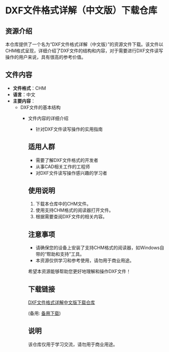# DXF文件格式详解（中文版）下载仓库

## 资源介绍

本仓库提供了一个名为“DXF文件格式详解（中文版）”的资源文件下载。该文件以CHM格式呈现，详细介绍了DXF文件的结构和内容，对于需要进行DXF文件读写操作的用户来说，具有很高的参考价值。

## 文件内容

- **文件格式**：CHM
- **语言**：中文
- **主要内容**：
  - DXF文件的基本结构
    - 文件内容的详细介绍
      - 针对DXF文件读写操作的实用指南

      ## 适用人群

      - 需要了解DXF文件格式的开发者
      - 从事CAD相关工作的工程师
      - 对DXF文件读写操作感兴趣的学习者

      ## 使用说明

      1. 下载本仓库中的CHM文件。
      2. 使用支持CHM格式的阅读器打开文件。
      3. 根据需要查阅DXF文件的相关内容。

      ## 注意事项

      - 请确保您的设备上安装了支持CHM格式的阅读器，如Windows自带的“帮助和支持”工具。
      - 本资源仅供学习和参考使用，请勿用于商业用途。

      希望本资源能够帮助您更好地理解和操作DXF文件！

      ## 下载链接
      [DXF文件格式详解中文版下载仓库](https://pan.quark.cn/s/9eb19749b8c4) 

      (备用: [备用下载](https://pan.baidu.com/s/1iQV4yJhKDpvi8cads4-7Cw?pwd=1234))

      ## 说明

      该仓库仅用于学习交流，请勿用于商业用途。

